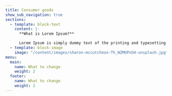 ```yaml
---
title: Consumer goods
show_sub_navigation: true
sections:
  - template: block-text
    content: |-
      **What is Lorem Ipsum?**

      Lorem Ipsum is simply dummy text of the printing and typesetting industry. Lorem Ipsum has been the industry's standard dummy text ever since the 1500s, when an unknown printer took a galley of type and scrambled it to make a type specimen book. It has survived not only five centuries, but also the leap into electronic typesetting, remaining essentially unchanged. It was popularised in the 1960s with the release of Letraset sheets containing Lorem Ipsum passages, and more recently with desktop publishing software like Aldus PageMaker including versions of Lorem Ipsum.
  - template: block-image
    image: "/content/images/sharon-mccutcheon-Th_WZMUPnO4-unsplash.jpg"
menu:
  main:
    name: What to change
    weight: 2
  footer:
    name: What to change
    weight: 2
---
```

